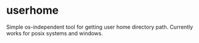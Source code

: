 userhome
========

Simple os-independent tool for getting user home directory path.
Currently works for posix systems and windows.

